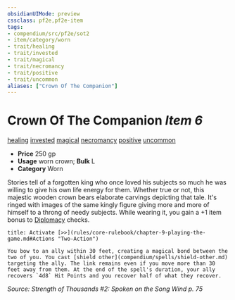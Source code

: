 ```yaml
---
obsidianUIMode: preview
cssclass: pf2e,pf2e-item
tags:
- compendium/src/pf2e/sot2
- item/category/worn
- trait/healing
- trait/invested
- trait/magical
- trait/necromancy
- trait/positive
- trait/uncommon
aliases: ["Crown Of The Companion"]
---
```

# Crown Of The Companion *Item 6*  
[healing](rules/traits/healing.md "Healing Effect Trait")  [invested](rules/traits/invested.md "Invested Item Trait")  [magical](rules/traits/magical.md "Magical Item Trait")  [necromancy](rules/traits/necromancy.md "Necromancy School Trait")  [positive](rules/traits/positive.md "Positive Energy & Element Trait")  [uncommon](rules/traits/uncommon.md "Uncommon Rarity Trait")  

- **Price** 250 gp
- **Usage** worn crown; **Bulk** L
- **Category** Worn

Stories tell of a forgotten king who once loved his subjects so much he was willing to give his own life energy for them. Whether true or not, this majestic wooden crown bears elaborate carvings depicting that tale. It's ringed with images of the same kingly figure giving more and more of himself to a throng of needy subjects. While wearing it, you gain a +1 item bonus to [Diplomacy](compendium/skills.md#Diplomacy) checks.

```ad-embed-ability
title: Activate [>>](rules/core-rulebook/chapter-9-playing-the-game.md#Actions "Two-Action")

You bow to an ally within 30 feet, creating a magical bond between the two of you. You cast [shield other](compendium/spells/shield-other.md) targeting the ally. The link remains even if you move more than 30 feet away from them. At the end of the spell's duration, your ally recovers `4d8` Hit Points and you recover half of what they recover.
```

*Source: Strength of Thousands #2: Spoken on the Song Wind p. 75*